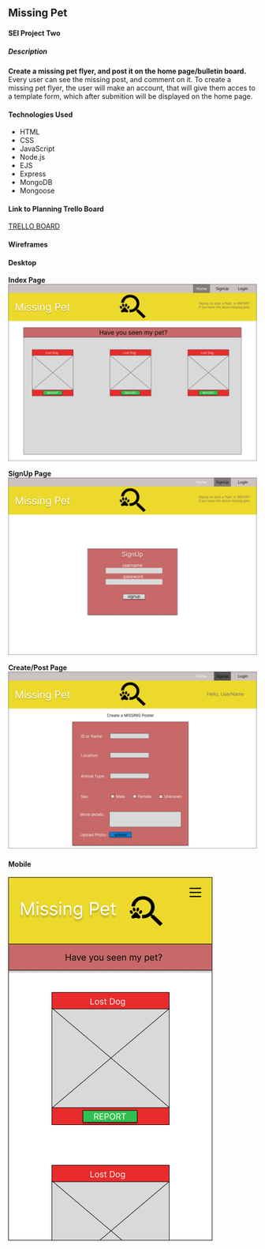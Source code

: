 ## Missing Pet 
#### SEI Project Two

##### Description 
**Create a missing pet flyer, and post it on the home page/bulletin board.** Every user can see the missing post, and comment on it. To create a missing pet flyer, the user will make an account, that will give them acces to a template form, which after submition will be displayed on the home page.

#### Technologies Used
- HTML
- CSS
- JavaScript
- Node.js
- EJS
- Express
- MongoDB
- Mongoose


#### Link to Planning Trello Board
[TRELLO BOARD](https://trello.com/invite/b/be1L2bwi/ATTI61866f5cc6b063d6a9538b9373dced45688C101C/project-2)


#### Wireframes

#### Desktop

**Index Page**
![](./public/img/Wireframe%20-%201.png)

**SignUp Page**
![](./public/img/Wireframe%20-%202.png)

**Create/Post Page**
![](./public/img/Wireframe%20-%203.png)

#### Mobile
![](./public/img/iPhone%208%20Plus%20-%201.png)
